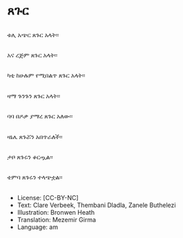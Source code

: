 # ጸጉር

##
ቱሊ አጭር ጸጉር አላት፡፡

##
አና ረጅም ጸጉር አላት፡፡

##
ካቲ ከሁሉም የሚበልጥ ጸጉር አላት፡፡

##
ዛማ ጉንጉን ጸጉር አላት፡፡

##
ባባ በዶቃ ያማረ ጸጉር አለው፡፡

##
ዛኔሌ ጸጉሯን አበጥራለች፡፡

##
ታቦ ጸጉሩን ቆርጧል፡፡

##
ቴምባ ጸጉሩን ተላጭቷል፡፡

##
* License: [CC-BY-NC]
* Text: Clare Verbeek, Thembani Dladla, Zanele Buthelezi
* Illustration: Bronwen Heath
* Translation: Mezemir Girma
* Language: am

